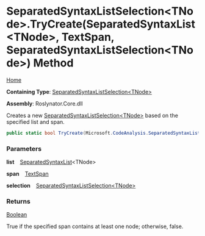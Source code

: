 # SeparatedSyntaxListSelection\<TNode\>\.TryCreate\(SeparatedSyntaxList\<TNode\>, TextSpan, SeparatedSyntaxListSelection\<TNode\>\) Method

[Home](../../../README.md)

**Containing Type**: [SeparatedSyntaxListSelection\<TNode\>](../README.md)

**Assembly**: Roslynator\.Core\.dll

  
Creates a new [SeparatedSyntaxListSelection\<TNode\>](../README.md) based on the specified list and span\.

```csharp
public static bool TryCreate(Microsoft.CodeAnalysis.SeparatedSyntaxList<TNode> list, Microsoft.CodeAnalysis.Text.TextSpan span, out Roslynator.SeparatedSyntaxListSelection<TNode> selection)
```

### Parameters

**list** &ensp; [SeparatedSyntaxList](https://docs.microsoft.com/en-us/dotnet/api/microsoft.codeanalysis.separatedsyntaxlist-1)\<TNode\>

**span** &ensp; [TextSpan](https://docs.microsoft.com/en-us/dotnet/api/microsoft.codeanalysis.text.textspan)

**selection** &ensp; [SeparatedSyntaxListSelection\<TNode\>](../README.md)

### Returns

[Boolean](https://docs.microsoft.com/en-us/dotnet/api/system.boolean)

True if the specified span contains at least one node; otherwise, false\.